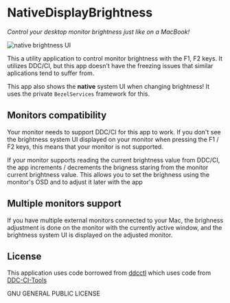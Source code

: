 # NativeDisplayBrightness

*Control your desktop monitor brightness just like on a MacBook!*

![native brightness UI](https://raw.githubusercontent.com/Bensge/NativeDisplayBrightness/master/nativeUI.png)

This a utility application to control monitor brightness with the F1, F2 keys. It utilizes DDC/CI, but this app doesn't have the freezing issues that similar aplications tend to suffer from.

This app also shows the **native** system UI when changing brightness! It uses the private `BezelServices` framework for this.

## Monitors compatibility

Your monitor needs to support DDC/CI for this app to work. If you don't see the brightness system UI displayed on your monitor when pressing the F1 / F2 keys, this means that your monitor is not supported.

If your monitor supports reading the current brightness value from  DDC/CI, the app increments / decrements the brigness staring from the monitor current brightness value. This allows you to set the brighness using the monitor's OSD and to adjust it later with the app

## Multiple monitors support

If you have multiple external monitors connected to your Mac, the brighness adjustment is done on the monitor with the currently active window, and the brightness system UI is displayed on the adjusted monitor.

## License

This application uses code borrowed from [ddcctl](https://github.com/kfix/ddcctl) which uses code from [DDC-CI-Tools](https://github.com/jontaylor/DDC-CI-Tools-for-OS-X)

GNU GENERAL PUBLIC LICENSE
